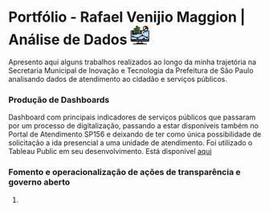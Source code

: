 # Portfólio - Rafael Venijio Maggion | Análise de Dados <img src="https://github.com/rafaelmaggion/portfolio/blob/main/imagens/monitor.png" width="38">

Apresento aqui alguns trabalhos realizados ao longo da minha trajetória na Secretaria Municipal de Inovação e Tecnologia da Prefeitura de São Paulo analisando dados de atendimento ao cidadão e serviços públicos.

### Produção de Dashboards

Dashboard com principais indicadores de serviços públicos que passaram por um processo de digitalização, passando a estar disponíveis também no Portal de Atendimento SP156 e deixando de ter como única possibilidade de solicitação a ida presencial a uma unidade de atendimento. Foi utilizado o Tableau Public em seu desenvolvimento. Está disponível [aqui](https://public.tableau.com/profile/rafael.venijio.maggion#!/vizhome/PaineldeDigitalizaoverso4_0/Digitalizao?publish=yes)

### Fomento e operacionalização de ações de transparência e governo aberto

1. 
